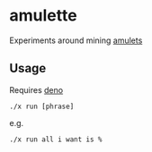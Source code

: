 # amulette

Experiments around mining [amulets](https://text.bargains/)

## Usage

Requires [deno](http://deno.land/)

```
./x run [phrase]
```

e.g.

```
./x run all i want is %
```
